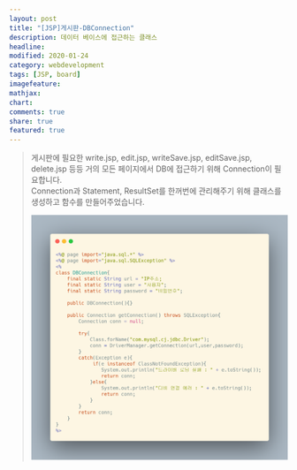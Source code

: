```yaml
---
layout: post
title: "[JSP]게시판-DBConnection"
description: 데이터 베이스에 접근하는 클래스
headline: 
modified: 2020-01-24
category: webdevelopment
tags: [JSP, board]
imagefeature: 
mathjax: 
chart: 
comments: true
share: true
featured: true
---
```


> 게시판에 필요한 write.jsp, edit.jsp, writeSave.jsp, editSave.jsp, delete.jsp 등등 거의 모든 페이지에서 DB에 접근하기 위해 Connection이 필요합니다.  
> Connection과 Statement, ResultSet를 한꺼번에 관리해주기 위해 클래스를 생성하고 함수를 만들어주었습니다.
>
> ![img](/postimage/Board/db.png)
